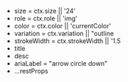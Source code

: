- size = ctx.size || '24'
- role = ctx.role || 'img'
- color = ctx.color || 'currentColor'
- variation = ctx.variation || "outline
- strokeWidth = ctx.strokeWidth || '1.5
- title
- desc
- ariaLabel = "arrow circle down"
- ...restProps